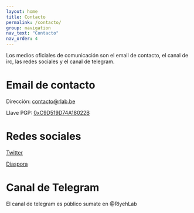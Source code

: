 ```yaml
---
layout: home
title: Contacto
permalink: /contacto/
group: navigation
nav_text: "Contacto"
nav_order: 4
---
```


Los medios oficiales de comunicación son el email de contacto, el canal de irc,
las redes sociales y el canal de telegram.

# Email de contacto

Dirección: [contacto@rlab.be](mailto:contacto@rlab.be)

Llave PGP: [0xC9D519D74A18022B](https://keys.fedoraproject.org/pks/lookup?op=get&search=0xC9D519D74A18022B)



# Redes sociales

[Twitter](https://twitter.com/rlyehlab)

[Diaspora](https://diaspora.com.ar/people/646853b09a1d0135074400145e5c073c)

# Canal de Telegram

El canal de telegram es público sumate en @RlyehLab



